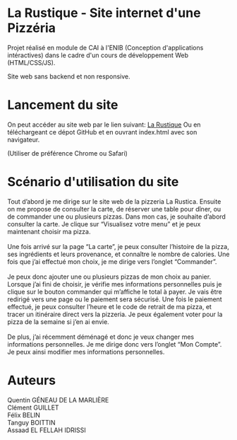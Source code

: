 # La Rustique - Site internet d'une Pizzéria

Projet réalisé en module de CAI à l'ENIB (Conception d'applications intéractives) dans le cadre d'un cours de développement Web (HTML/CSS/JS).

Site web sans backend et non responsive.

# Lancement du site 

On peut accéder au site web par le lien suivant:
[La Rustique](https://tanboi.github.io/rustique/)
Ou en téléchargeant ce dépot GitHub et en ouvrant index.html avec son navigateur.

(Utiliser de préférence Chrome ou Safari)

# Scénario d'utilisation du site 

Tout d’abord je me dirige sur le site web de la pizzeria La Rustica. Ensuite on me propose de consulter la carte, de réserver une table pour dîner, ou de commander une ou plusieurs pizzas. Dans mon cas, je souhaite d’abord consulter la carte. Je clique sur “Visualisez votre menu” et je peux maintenant choisir ma pizza. 
<br/><br/>
Une fois arrivé sur la page “La carte”, je peux consulter l’histoire de la pizza, ses ingrédients et leurs provenance, et connaître le nombre de calories. Une fois que j’ai effectué mon choix, je me dirige vers l’onglet “Commander”.
<br/><br/>
Je peux donc ajouter une ou plusieurs pizzas de mon choix au panier. Lorsque j’ai fini de choisir, je vérifie mes informations personnelles puis je clique sur le bouton commander qui m’affiche le total à payer. Je vais être redirigé vers une page ou le paiement sera sécurisé. Une fois le paiement effectué, je peux consulter l’heure et le code de retrait de ma pizza, et tracer un itinéraire direct vers la pizzeria. Je peux également voter pour la pizza de la semaine si j’en ai envie.
<br/><br/>
De plus, j’ai récemment déménagé et donc je veux changer mes informations personnelles. Je me dirige donc vers l’onglet “Mon Compte”. Je peux ainsi modifier mes informations personnelles.

# Auteurs

Quentin GÉNEAU DE LA MARLIÈRE 
<br/>Clément GUILLET
<br/>Félix BELIN 
<br/>Tanguy BOITTIN
<br/>Assaad EL FELLAH IDRISSI

